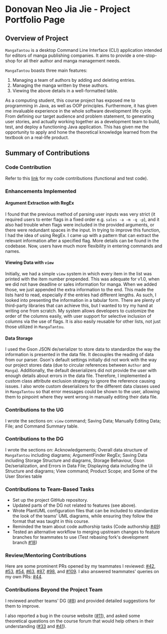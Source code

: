 # Donovan Neo Jia Jie - Project Portfolio Page
## Overview of Project
`MangaTantou` is a desktop Command Line Interface (CLI) application intended for editors of manga publishing companies.
It aims to provide a one-stop-shop for all their author and manga management needs.

`MangaTantou` boasts three main features:
1. Managing a team of authors by adding and deleting entries.
2. Managing the manga written by these authors.
3. Viewing the above details in a well-formatted table.

As a computing student, this course project has exposed me to programming in Java, as well as OOP principles.
Furthermore, it has given me invaluable experience in the whole software development life cycle. From defining our
target audience and problem statement, to generating user stories, and actually working together as a development
team to build, test, and deploy a functioning Java application. This has given me the opportunity to apply and hone
the theoretical knowledge learned from the textbook on a real-life product.

## Summary of Contributions
### Code Contribution
Refer to
this [link](https://nus-cs2113-ay2425s1.github.io/tp-dashboard/?search=t10-3&sort=groupTitle%20dsc&sortWithin=title&since=2024-09-20&timeframe=commit&mergegroup=&groupSelect=groupByRepos&breakdown=false&tabOpen=true&tabType=authorship&tabAuthor=xenthm&tabRepo=AY2425S1-CS2113-T10-3%2Ftp%5Bmaster%5D&authorshipIsMergeGroup=false&authorshipFileTypes=docs~functional-code~test-code~other&authorshipIsBinaryFileTypeChecked=false&authorshipIsIgnoredFilesChecked=false)
for my code contributions (functional and test code).

### Enhancements Implemented
#### Argument Extraction with RegEx
I found that the previous method of parsing user inputs was very strict (it required users to enter flags in
a fixed order e.g. `sales -a -m -q -p`), and it also had trouble when flags were included in the provided arguments,
or there were redundant spaces in the input. In trying to improve this function, I had the idea of using RegEx. I came up with a pattern that can extract the relevant information
after a specified flag. More details can be found in the codebase. Now, users have much more flexibility in entering commands and names. 

#### Viewing Data with `view`
Initially, we had a simple `view` system in which every item in the list was printed with the item number prepended. This was adequate for v1.0, when we did not have deadline or sales information for manga. When we added those, we just appended the extra information to the end. This made the lists hard to read, especially if the entries had different lengths. As such, I looked into presenting the information in a tabular form. There are plenty of third-party libraries that can achieve this, but I wanted to try my hand at writing one from scratch. My system allows developers to customize the order of the columns easily, with user support for selective inclusion of columns via the use of flags. It is also easily reusable for other lists, not just those utilized in `MangaTantou`.

#### Data Storage
I used the Gson JSON de/serializer to store data to standardize the way the information is presented in the data file. It decouples the reading of data from our parser. Gson's default settings initially did not work with the way our project stores data (due to circular references between `Author` and `Manga`). Additionally, the default deserializers did not provide the user with enough details about errors in the data file. Therefore, I implemented a custom class attribute exclusion strategy to ignore the reference causing issues. I also wrote custom deserializers for the different data classes used in `MangaTantou` so that error messages could be shown to the user, allowing them to pinpoint where they went wrong in manually editing their data file. 

### Contributions to the UG
I wrote the sections on: `view` command; Saving Data; Manually Editing Data; File; and Command Summary table.

### Contributions to the DG
I wrote the sections on: Acknowledgements; Overall data structure of `MangaTantou` including diagrams; ArgumentFinder RegEx; Saving Data including Storage Structure and diagrams, Storage Behaviour, Gson De/serialization, and Errors in Data File; Displaying data including the Ui Structure and diagrams; View command; Product Scope; and Some of the User Stories table

### Contributions to Team-Based Tasks
- Set up the project GitHub repository. 
- Updated parts of the DG not related to features (see above). 
- Wrote PlantUML configuration files that can be included to standardize the look of the teams' UML diagrams, while ensuring they follow the format that was taught in this course.
- Reminded the team about code authorship tasks (Code authorship [#49](https://github.com/AY2425S1-CS2113-T10-3/tp/issues/49))
- Tested an alternative workflow to merging upstream changes to feature branches for teammates to use (Test rebasing fork's development branch [#18](https://github.com/AY2425S1-CS2113-T10-3/tp/issues/18))

### Review/Mentoring Contributions
Here are some prominent PRs opened by my teammates I reviewed: [#42](https://github.com/AY2425S1-CS2113-T10-3/tp/pull/42), [#53](https://github.com/AY2425S1-CS2113-T10-3/tp/pull/53), [#54](https://github.com/AY2425S1-CS2113-T10-3/tp/pull/54), [#63](https://github.com/AY2425S1-CS2113-T10-3/tp/pull/63), [#87](https://github.com/AY2425S1-CS2113-T10-3/tp/pull/87), [#98](https://github.com/AY2425S1-CS2113-T10-3/tp/pull/98), and [#109](https://github.com/AY2425S1-CS2113-T10-3/tp/pull/109). 
I also answered teammates' queries on my own PRs: [#44](https://github.com/AY2425S1-CS2113-T10-3/tp/pull/44).

### Contributions Beyond the Project Team
I reviewed another teams' DG ([#8](https://github.com/nus-cs2113-AY2425S1/tp/pull/8#pullrequestreview-2407200428)) and provided detailed suggestions for them to improve. 

I also reported a bug in the course website ([#11](https://github.com/nus-cs2113-AY2425S1/forum/issues/11)), and asked some theoretical questions on the course forum that would help others in their understanding ([#33](https://github.com/nus-cs2113-AY2425S1/forum/issues/33) and [#41](https://github.com/nus-cs2113-AY2425S1/forum/issues/41)). 